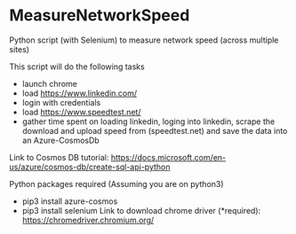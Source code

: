 # MeasureNetworkSpeed
Python script (with Selenium) to measure network speed (across multiple sites)

This script will do the following tasks
  - launch chrome
  - load https://www.linkedin.com/
  - login with credentials
  - load https://www.speedtest.net/
  - gather time spent on loading linkedin, loging into linkedin, scrape the download and upload speed from (speedtest.net) and save the data into an Azure-CosmosDb

Link to Cosmos DB tutorial: https://docs.microsoft.com/en-us/azure/cosmos-db/create-sql-api-python
  
Python packages required (Assuming you are on python3)
   - pip3 install azure-cosmos
   - pip3 install selenium
Link to download chrome driver (*required): https://chromedriver.chromium.org/

    
  
